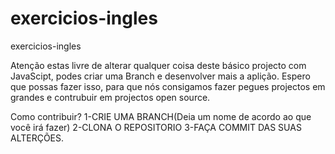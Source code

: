 # exercicios-ingles
exercicios-ingles

Atenção estas livre de alterar qualquer coisa deste básico projecto com JavaScipt, podes criar uma Branch e desenvolver mais a aplição.
Espero que possas fazer isso, para que nós consigamos fazer pegues projectos em grandes e contrubuir em projectos open source.

Como contribuir?
1-CRIE UMA BRANCH(Deia um nome de acordo ao que você irá fazer)
2-CLONA O REPOSITORIO
3-FAÇA COMMIT DAS SUAS ALTERÇÕES.
